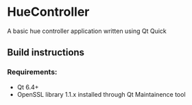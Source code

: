 # HueController
A basic hue controller application written using Qt Quick

## Build instructions
### Requirements:
- Qt 6.4+
- OpenSSL library 1.1.x installed through Qt Maintainence tool

